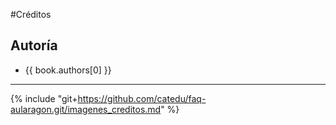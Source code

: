 #Créditos

## Autoría

* {{ book.authors[0] }}

<!--
### Colaboradores:

{% for collaborator in book.collaborators %}
* {{collaborator.name}} en {{collaborator.edited}}
{% endfor %}

-->

___

{% include "git+https://github.com/catedu/faq-aularagon.git/imagenes_creditos.md" %}

